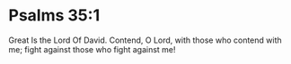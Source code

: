 # Psalms 35:1

Great Is the Lord Of David. Contend, O Lord, with those who contend with me; fight against those who fight against me!
